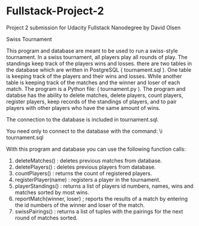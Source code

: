 # Fullstack-Project-2
Project 2 submission for Udacity Fullstack Nanodegree by David Olsen

Swiss Tournament 

This program and database are meant to be used to run a swiss-style tournament. In a swiss tournament,
all players play all rounds of play. The standings keep track of the players wins and losses.
there are two tables in the database which are written in PostgreSQL ( tournament.sql ). One table is keeping track
of the players and their wins and losses. While another table is keeping track of the matches and the winner and loser of 
each match. The program is a Python file: ( tournament.py ). The program  and databse has the ability to delete 
matches, delete players, count players, register players, keep records of the standings of players, and to pair 
players with other players who have the same amount of wins.

The connection to the database is included in tournament.sql.

You need only to connect to the database with the command: \i tournament.sql

With this program and database you can use the following function calls:

1. deleteMatches() : deletes previous matches from database.
2. deletePlayers() : deletes previous players from database.
3. countPlayers() : returns the count of registered players.
4. registerPlayer(name) : registers a player in the tournament.
5. playerStandings() : returns a list of players id numbers, names, wins and matches
   sorted by most wins.
6. reportMatch(winner, loser) ; reports the results of a match by entering the id numbers
   of the winner and loser of the match.
7. swissPairings() : returns a list of tuples with the pairings for the next round of 
   matches sorted.

